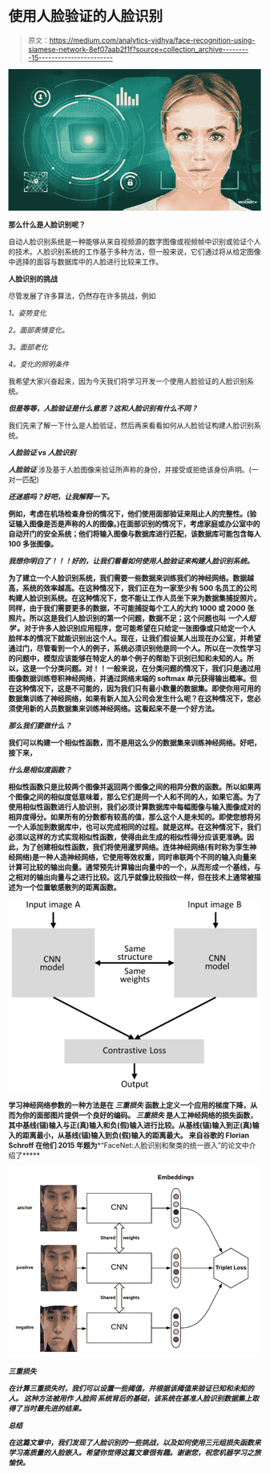 # 使用人脸验证的人脸识别

> 原文：<https://medium.com/analytics-vidhya/face-recognition-using-siamese-network-8ef07aab2f1f?source=collection_archive---------15----------------------->

![](img/f479f7e1448346af83e46727deeffa16.png)

**那么什么是人脸识别呢？**

自动人脸识别系统是一种能够从来自视频源的数字图像或视频帧中识别或验证个人的技术。人脸识别系统的工作基于多种方法，但一般来说，它们通过将从给定图像中选择的面容与数据库中的人脸进行比较来工作。

**人脸识别的挑战**

尽管发展了许多算法，仍然存在许多挑战，例如

*1。姿势变化*

*2。面部表情变化。*

*3。面部老化*

*4。变化的照明条件*

我希望大家兴奋起来，因为今天我们将学习开发一个使用人脸验证的人脸识别系统。

***但是等等，人脸验证是什么意思？这和人脸识别有什么不同？***

我们先来了解一下什么是人脸验证，然后再来看看如何从人脸验证构建人脸识别系统。

***人脸验证 vs 人脸识别***

***人脸验证*** 涉及基于人脸图像来验证所声称的身份，并接受或拒绝该身份声明。(一对一匹配)

*****还迷惑吗？好吧，让我解释一下。*****

**例如，考虑在机场检查身份的情况下，他们使用面部验证来阻止人的完整性。(验证输入图像是否是声称的人的图像。)在面部识别的情况下，考虑家庭或办公室中的自动开门的安全系统；他们将输入图像与数据库进行匹配，该数据库可能包含每人 100 多张图像。**

*****我想你明白了！！！好的，让我们看看如何使用人脸验证来构建人脸识别系统。*****

**为了建立一个人脸识别系统，我们需要一些数据来训练我们的神经网络。数据越高，系统的效率越高。在这种情况下，我们正在为一家至少有 500 名员工的公司构建人脸识别系统。在这种情况下，您不能让工作人员坐下来为数据集捕捉照片。同样，由于我们需要更多的数据，不可能捕捉每个工人的大约 1000 或 2000 张照片。所以这是我们人脸识别的第一个问题，数据不足；这个问题也叫 ***一个人短学*** 。对于许多人脸识别应用程序，您可能希望在只给定一张图像或只给定一个人脸样本的情况下就能识别出这个人。现在，让我们假设某人出现在办公室，并希望通过门，尽管看到一个人的例子，系统必须识别他是同一个人。所以在一次性学习的问题中，模型应该能够在特定人的单个例子的帮助下识别已知和未知的人。所以，这是一个分类问题。对！！一般来说，在分类问题的情况下，我们只是通过用图像数据训练卷积神经网络，并通过网络末端的 softmax 单元获得输出概率。但在这种情况下，这是不可能的，因为我们只有最小数量的数据集。即使你用可用的数据集训练了神经网络，如果有新人加入公司会发生什么呢？在这种情况下，您必须使用新的人员数据集来训练神经网络。这看起来不是一个好方法。**

*****那么我们要做什么？*****

**我们可以构建一个相似性函数，而不是用这么少的数据集来训练神经网络。好吧，接下来，**

*****什么是相似度函数？*****

**相似性函数只是比较两个图像并返回两个图像之间的相异分数的函数。所以如果两个图像之间的相似度低意味着，那么它们是同一个人和不同的人，如果它高。为了使用相似性函数进行人脸识别，我们必须计算数据库中每幅图像与输入图像成对的相异度得分。如果所有的分数都有较高的值，那么这个人是未知的。即使您想将另一个人添加到数据库中，也可以完成相同的过程。就是这样。在这种情况下，我们必须以这样的方式实现相似性函数，使得由此生成的相似性得分应该更准确。因此，为了创建相似性函数，我们将使用暹罗网络。连体神经网络(有时称为孪生神经网络)是一种人造神经网络，它使用等效权重，同时串联两个不同的输入向量来计算可比较的输出向量。通常预先计算输出向量中的一个，从而形成一个基线，与之相对的输出向量与之进行比较。这几乎就像比较指纹一样，但在技术上通常被描述为一个位置敏感散列的距离函数。**

**![](img/3452b564c527d43463fcb78fded527ed.png)**

**学习神经网络参数的一种方法是在 ***三重损失*** 函数上定义一个应用的梯度下降，从而为你的面部图片提供一个良好的编码。
***三重损失*** 是人工神经网络的损失函数，其中基线(锚)输入与正(真)输入和负(假)输入进行比较。从基线(锚)输入到正(真)输入的距离最小，从基线(锚)输入到负(假)输入的距离最大。
来自谷歌的 Florian Schroff 在他们 2015 年题为***“FaceNet:人脸识别和聚类的统一嵌入”的论文中介绍了*****

***![](img/9207d8e48359a6726a67c769ec95fe3f.png)***

***三重损失***

***在计算三重损失时，我们可以设置一些阈值，并根据该阈值来验证已知和未知的人。
这种方法被用作 ***人脸网*** 系统背后的基础，该系统在基准人脸识别数据集上取得了当时最先进的结果。***

*****总结*****

***在这篇文章中，我们发现了人脸识别的一些挑战，以及如何使用三元组损失函数来学习高质量的人脸嵌入。希望你觉得这篇文章很有趣。谢谢您，祝您机器学习之旅愉快。***
